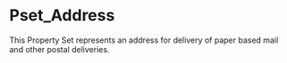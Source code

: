 # Pset_Address

This Property Set represents an address for delivery of paper based mail and other postal deliveries.
<!-- end of short definition -->

